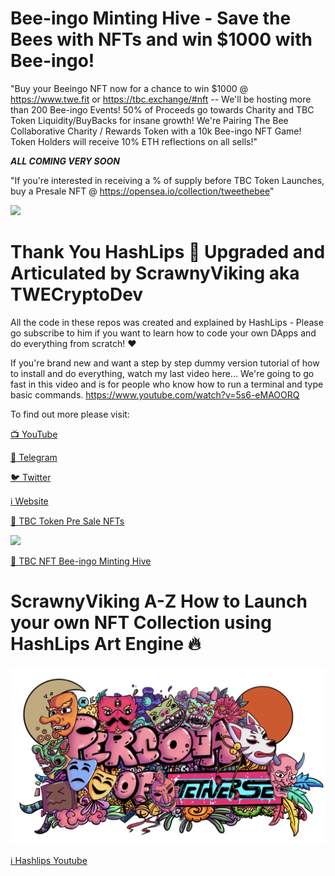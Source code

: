 # Bee-ingo Minting Hive - Save the Bees with NFTs and win $1000 with Bee-ingo!
"Buy your Beeingo NFT now for a chance to win $1000 @  https://www.twe.fit or https://tbc.exchange/#nft -- We'll be hosting more than 200 Bee-ingo Events! 50% of Proceeds go towards Charity and TBC Token Liquidity/BuyBacks for insane growth! We're Pairing The Bee Collaborative Charity / Rewards Token with a 10k Bee-ingo NFT Game! Token Holders will receive 10% ETH reflections on all sells!"

***ALL COMING VERY SOON***

"If you're interested in receiving a % of supply before TBC Token Launches, buy a Presale NFT @ https://opensea.io/collection/tweethebee"

![](https://gateway.pinata.cloud/ipfs/QmSnrGZkXsgdTNGQXixnTNkgckiHhzzBgTEoVtzzWsWGmg)

# Thank You HashLips 👄 Upgraded and Articulated by ScrawnyViking aka TWECryptoDev

All the code in these repos was created and explained by HashLips - Please go subscribe to him if you want to learn how to code your own DApps and do everything from scratch! ❤️

If you're brand new and want a step by step dummy version tutorial of how to install and do everything, watch my last video here... We're going to go fast in this video and is for people who know how to run a terminal and type basic commands.
https://www.youtube.com/watch?v=5s6-eMAOORQ

To find out more please visit:

[📺 YouTube](https://www.youtube.com/channel/UCesmc1HdFKXqmNFZwT0M9GQ)

[💬 Telegram](https://t.me/TBCToken)

[🐦 Twitter](https://twitter.com/TWECryptoDev)

[ℹ️ Website](https://TBC.exchange.com)

[🐝 TBC Token Pre Sale NFTs](https://opensea.io/collection/tweethebee)

![](https://gateway.pinata.cloud/ipfs/QmZ4rJo6eR4xkxCT8Ck62TnjUnh7B4raZtZ24GYZcmWp9A)

[🐝 TBC NFT Bee-ingo Minting Hive](https://www.twe.fit/)<p/>

# ScrawnyViking A-Z How to Launch your own NFT Collection using HashLips Art Engine 🔥

![](https://github.com/HashLips/hashlips_art_engine/blob/main/banner.png)

[ℹ️ Hashlips Youtube](https://www.youtube.com/channel/UC1LV4_VQGBJHTJjEWUmy8nA)

